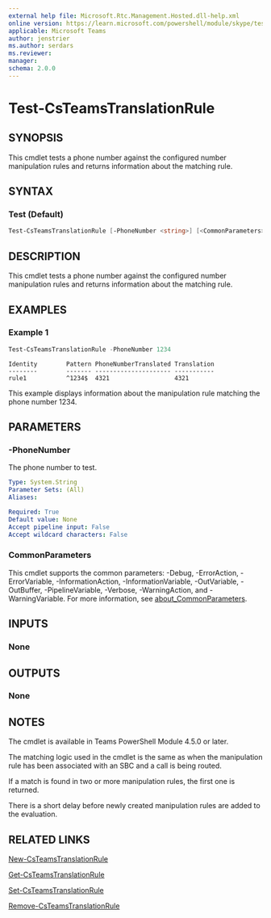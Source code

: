 ```yaml
---
external help file: Microsoft.Rtc.Management.Hosted.dll-help.xml
online version: https://learn.microsoft.com/powershell/module/skype/test-csteamstranslationrule
applicable: Microsoft Teams
author: jenstrier
ms.author: serdars
ms.reviewer: 
manager:
schema: 2.0.0
---
```


# Test-CsTeamsTranslationRule

## SYNOPSIS
This cmdlet tests a phone number against the configured number manipulation rules and returns information about the matching rule.

## SYNTAX

### Test (Default)
```powershell
Test-CsTeamsTranslationRule [-PhoneNumber <string>] [<CommonParameters>]
```

## DESCRIPTION
This cmdlet tests a phone number against the configured number manipulation rules and returns information about the matching rule. 


## EXAMPLES

### Example 1
```powershell
Test-CsTeamsTranslationRule -PhoneNumber 1234
```
```output
Identity        Pattern PhoneNumberTranslated Translation
--------        ------- --------------------- -----------
rule1           ^1234$  4321                  4321
```
This example displays information about the manipulation rule matching the phone number 1234.

## PARAMETERS

### -PhoneNumber
The phone number to test.

```yaml
Type: System.String
Parameter Sets: (All)
Aliases: 

Required: True
Default value: None
Accept pipeline input: False
Accept wildcard characters: False
```

### CommonParameters
This cmdlet supports the common parameters: -Debug, -ErrorAction, -ErrorVariable, -InformationAction, -InformationVariable, -OutVariable, -OutBuffer, -PipelineVariable, -Verbose, -WarningAction, and -WarningVariable. For more information, see [about_CommonParameters](https://go.microsoft.com/fwlink/?LinkID=113216).

## INPUTS

### None

## OUTPUTS

### None

## NOTES
The cmdlet is available in Teams PowerShell Module 4.5.0 or later.

The matching logic used in the cmdlet is the same as when the manipulation rule has been associated with an SBC and a call is being routed.

If a match is found in two or more manipulation rules, the first one is returned.

There is a short delay before newly created manipulation rules are added to the evaluation.

## RELATED LINKS
[New-CsTeamsTranslationRule](New-CsTeamsTranslationRule.md)

[Get-CsTeamsTranslationRule](Get-CsTeamsTranslationRule.md)

[Set-CsTeamsTranslationRule](Set-CsTeamsTranslationRule.md)

[Remove-CsTeamsTranslationRule](Remove-CsTeamsTranslationRule.md)
